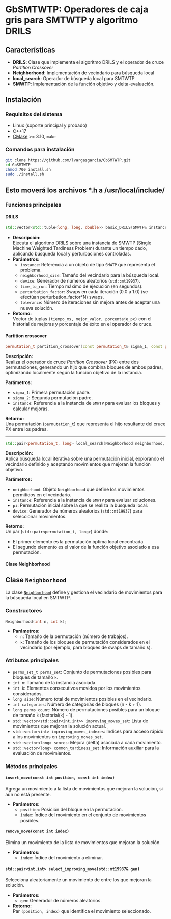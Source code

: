 # GbSMTWTP: Operadores de caja gris para SMTWTP y algoritmo DRILS

## Características
- **DRILS**: Clase que implementa el algoritmo DRILS y el operador de cruce *Partition Crossover*
- **Neighborhood**: Implementación de vecindario para búsqueda local
- **local_search**: Operador de búsqueda local para SMTWTP
- **SMWTP**: Implementación de la función objetivo y delta-evaluación.

## Instalación

### Requisitos del sistema

- Linux (soporte principal y probado)
- C++17
- [CMake](https://cmake.org/) >= 3.10, `make`

### Comandos para instalación

```bash
git clone https://github.com/lvargasgarcia/GbSMTWTP.git
cd GbSMTWTP
chmod 700 install.sh
sudo ./install.sh

```
Esto moverá los archivos *.h a /usr/local/include/
---

### Funciones principales

#### DRILS
```cpp
std::vector<std::tuple<long, long, double>> basic_DRILS(SMWTP& instance, int neighborhood_size, std::mt19937& device, long time_to_run, double perturbation_factor, int tolerance)
```
- **Descripción:**  
  Ejecuta el algoritmo DRILS sobre una instancia de SMWTP (Single Machine Weighted Tardiness Problem) durante un tiempo dado, aplicando búsqueda local y perturbaciones controladas.
- **Parámetros:**
  - `instance`: Referencia a un objeto de tipo `SMWTP` que representa el problema.
  - `neighborhood_size`: Tamaño del vecindario para la búsqueda local.
  - `device`: Generador de números aleatorios (`std::mt19937`).
  - `time_to_run`: Tiempo máximo de ejecución (en segundos).
  - `perturbation_factor`: Swaps en cada iteración (0.0 a 1.0) (se efectúan perturbation_factor*N) swaps.
  - `tolerance`: Número de iteraciones sin mejora antes de aceptar una nueva solución.
- **Retorno:**  
  Vector de tuplas `(tiempo_ms, mejor_valor, porcentaje_px)` con el historial de mejoras y porcentaje de éxito en el operador de cruce.

#### Partition crossover 
```cpp
permutation_t partition_crossover(const permutation_t& sigma_1, const permutation_t& sigma_2, SMWTP& instance)
```

**Descripción:**  
Realiza el operador de cruce *Partition Crossover* (PX) entre dos permutaciones, generando un hijo que combina bloques de ambos padres, optimizando localmente según la función objetivo de la instancia.

**Parámetros:**
- `sigma_1`: Primera permutación padre.
- `sigma_2`: Segunda permutación padre.
- `instance`: Referencia a la instancia de `SMWTP` para evaluar los bloques y calcular mejoras.

**Retorno:**  
Una permutación (`permutation_t`) que representa el hijo resultante del cruce PX entre los padres.

---
```cpp
std::pair<permutation_t, long> local_search(Neighborhood neighborhood, SMWTP& instance, const permutation_t& pi, std::mt19937& device)
```

**Descripción:**  
Aplica búsqueda local iterativa sobre una permutación inicial, explorando el vecindario definido y aceptando movimientos que mejoran la función objetivo.

**Parámetros:**
- `neighborhood`: Objeto `Neighborhood` que define los movimientos permitidos en el vecindario.
- `instance`: Referencia a la instancia de `SMWTP` para evaluar soluciones.
- `pi`: Permutación inicial sobre la que se realiza la búsqueda local.
- `device`: Generador de números aleatorios (`std::mt19937`) para seleccionar movimientos.

**Retorno:**  
Un par (`std::pair<permutation_t, long>`) donde:
- El primer elemento es la permutación óptima local encontrada.
- El segundo elemento es el valor de la función objetivo asociado a esa permutación.

#### Clase Neighborhood

## Clase `Neighborhood`

La clase [`Neighborhood`](include/Neighborhood.hpp) define y gestiona el vecindario de movimientos para la búsqueda local en SMTWTP.

### Constructores

```cpp
Neighborhood(int n, int k);
```
- **Parámetros:**
  - `n`: Tamaño de la permutación (número de trabajos).
  - `k`: Tamaño de los bloques de permutación considerados en el vecindario (por ejemplo, para bloques de swaps de tamaño `k`).

### Atributos principales

- `perms_set_t perms_set`: Conjunto de permutaciones posibles para bloques de tamaño `k`.
- `int n`: Tamaño de la instancia asociada.
- `int k`: Elementos consecutivos movidos por los movimientos considerados.
- `long size`: Número total de movimientos posibles en el vecindario.
- `int categories`: Número de categorías de bloques (n - k + 1).
- `long perms_count`: Número de permutaciones posibles para un bloque de tamaño `k` (factorial(k) - 1).
- `std::vector<std::pair<int,int>> improving_moves_set`: Lista de movimientos que mejoran la solución actual.
- `std::vector<int> improving_moves_indexes`: Índices para acceso rápido a los movimientos en `improving_moves_set`.
- `std::vector<long> scores`: Mejora (delta) asociada a cada movimiento.
- `std::vector<long> common_tardiness_set`: Información auxiliar para la evaluación de movimientos.

### Métodos principales

#### `insert_move(const int position, const int index)`

Agrega un movimiento a la lista de movimientos que mejoran la solución, si aún no está presente.

- **Parámetros:**
  - `position`: Posición del bloque en la permutación.
  - `index`: Índice del movimiento en el conjunto de movimientos posibles.

#### `remove_move(const int index)`

Elimina un movimiento de la lista de movimientos que mejoran la solución.

- **Parámetros:**
  - `index`: Índice del movimiento a eliminar.

#### `std::pair<int,int> select_improving_move(std::mt19937& gen)`

Selecciona aleatoriamente un movimiento de entre los que mejoran la solución.

- **Parámetros:**
  - `gen`: Generador de números aleatorios.
- **Retorno:**  
  Par `(position, index)` que identifica el movimiento seleccionado.

